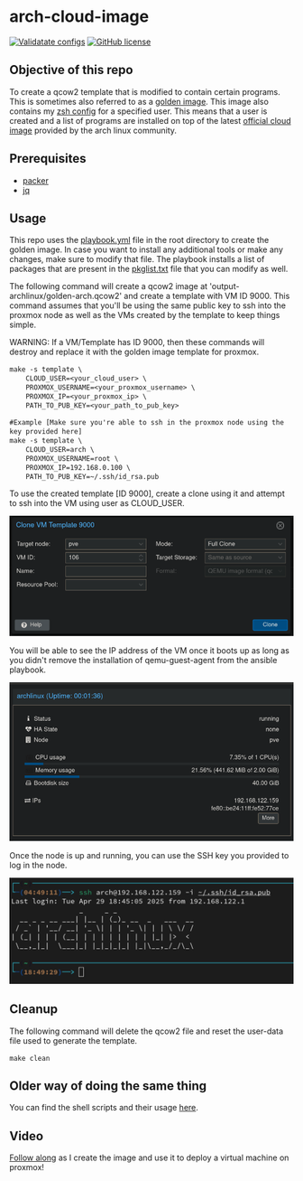 # arch-cloud-image

[![Validatate configs](https://github.com/Naman1997/arch-cloud-image/actions/workflows/validate.yml/badge.svg)](https://github.com/Naman1997/arch-cloud-image/actions/workflows/validate.yml)
[![GitHub license](https://img.shields.io/github/license/Naereen/StrapDown.js.svg)](https://github.com/Naman1997/arch-cloud-image/blob/main/LICENSE)

## Objective of this repo
To create a qcow2 template that is modified to contain certain programs. This is sometimes also referred to as a [golden image](https://opensource.com/article/19/7/what-golden-image). This image also contains my [zsh config](https://github.com/Naman1997/Terminal-themes/tree/main/zsh) for a specified user. This means that a user is created and a list of programs are installed on top of the latest [official cloud image](https://wiki.archlinux.org/title/Arch_Linux_on_a_VPS#Official_Arch_Linux_cloud_image) provided by the arch linux community.

## Prerequisites
- [packer](https://learn.hashicorp.com/tutorials/packer/get-started-install-cli)
- [jq](https://stedolan.github.io/jq/)

## Usage

This repo uses the [playbook.yml](https://github.com/Naman1997/arch-cloud-image/blob/main/playbook.yml) file in the root directory to create the golden image. In case you want to install any additional tools or make any changes, make sure to modify that file. The playbook installs a list of packages that are present in the [pkglist.txt](https://github.com/Naman1997/arch-cloud-image/blob/version/http/pkglist.txt) file that you can modify as well.

The following command will create a qcow2 image at 'output-archlinux/golden-arch.qcow2' and create a template with VM ID 9000.
This command assumes that you'll be using the same public key to ssh into the proxmox node as well as the VMs created by the template to keep things simple. 

WARNING: If a VM/Template has ID 9000, then these commands will destroy and replace it with the golden image template for proxmox.

```
make -s template \
    CLOUD_USER=<your_cloud_user> \
    PROXMOX_USERNAME=<your_proxmox_username> \
    PROXMOX_IP=<your_proxmox_ip> \
    PATH_TO_PUB_KEY=<your_path_to_pub_key>
```
```
#Example [Make sure you're able to ssh in the proxmox node using the key provided here]
make -s template \
    CLOUD_USER=arch \
    PROXMOX_USERNAME=root \
    PROXMOX_IP=192.168.0.100 \
    PATH_TO_PUB_KEY=~/.ssh/id_rsa.pub
```

To use the created template [ID 9000], create a clone using it and attempt to ssh into the VM using user as CLOUD_USER.

![Creating a Full Clone](images/clone.png)

You will be able to see the IP address of the VM once it boots up as long as you didn't remove the installation of qemu-guest-agent from the ansible playbook.

![A cloned node](images/node.png)

Once the node is up and running, you can use the SSH key you provided to log in the node.

![SSH Login](images/ssh.png)

## Cleanup

The following command will delete the qcow2 file and reset the user-data file used to generate the template.

```
make clean
```

## Older way of doing the same thing

You can find the shell scripts and their usage [here](SCRIPTS.md).

## Video
[Follow along](https://www.youtube.com/watch?v=FjLkzwdgUiM&t=216s) as I create the image and use it to deploy a virtual machine on proxmox!
